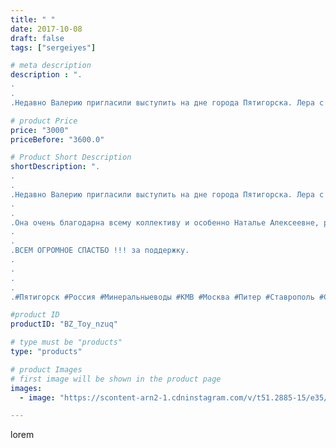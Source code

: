 ```yaml
---
title: " "
date: 2017-10-08
draft: false
tags: ["sergeiyes"]

# meta description
description : ".
.
.
.Недавно Валерию пригласили выступить на дне города Пятигорска. Лера с удовольствием выступила на концерте. Говорит что очень понравилось как принимали зр"

# product Price
price: "3000"
priceBefore: "3600.0"

# Product Short Description
shortDescription: ".
.
.
.Недавно Валерию пригласили выступить на дне города Пятигорска. Лера с удовольствием выступила на концерте. Говорит что очень понравилось как принимали зрители.
.
.
.Она очень благодарна всему коллективу и особенно Наталье Алексеевне, руководителю департамента культуры г.Пятигорска.
.
.
.ВСЕМ ОГРОМНОЕ СПАСТБО !!! за поддержку.
.
.
.
.
.#Пятигорск #Россия #Минеральныеводы #КМВ #Москва #Питер #Ставрополь #Сочи #Симферополь #Севастополь #СКФО #УФО #Анапа #Краснодар #Екатеринбург #Челябинск #Ессентуки #Железноводск #Кисловодск #бизнес #Ростовнадону #Владикавказ #Нижнийновгород #nl_int  #Волгоград #деньгородапятигорска"

#product ID
productID: "BZ_Toy_nzuq"

# type must be "products"
type: "products"

# product Images
# first image will be shown in the product page
images:
  - image: "https://scontent-arn2-1.cdninstagram.com/v/t51.2885-15/e35/25025612_165818267503813_2307836995025502208_n.jpg?se=7&tp=1&_nc_ht=scontent-arn2-1.cdninstagram.com&_nc_cat=101&_nc_ohc=4nt-QQTbZ9wAX8w-8_5&ccb=7-4&oh=5f1b173ddb75d6ba312d1362094525bf&oe=60853BC8&_nc_sid=86f79a&ig_cache_key=MTYyMTEwMDc1NzI5MzkzOTYyNg%3D%3D.2-ccb7-4"

---
```

lorem
